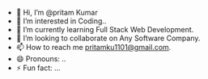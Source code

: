 - 👋 Hi, I’m @pritam Kumar
- 👀 I’m interested in Coding..
- 🌱 I’m currently learning Full Stack Web Development.
- 💞️ I’m looking to collaborate on Any Software Company.
- 📫 How to reach me pritamku1101@gmail.com.
- 😄 Pronouns: ..
- ⚡ Fun fact: ...

<!---
pritam1101/pritam1101 is a ✨ special ✨ repository because its `README.md` (this file) appears on your GitHub profile.
You can click the Preview link to take a look at your changes.
--->
